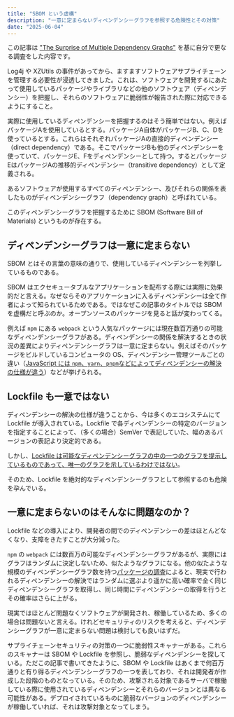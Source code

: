 ```yaml
---
title: "SBOM という虚構"
description: "一意に定まらないディペンデンシーグラフを参照する危険性とその対策"
date: "2025-06-04"
---
```


この記事は ["The Surprise of Multiple Dependency Graphs"](https://queue.acm.org/detail.cfm?id=3723000) を基に自分で更なる調査をした内容です。

Log4j や XZUtils の事件があってから、ますますソフトウェアサプライチェーンを管理する必要性が浸透してきました。これは、ソフトウェアを開発するにあたって使用しているパッケージやライブラリなどの他のソフトウェア（ディペンデンシー）を把握し、それらのソフトウェアに脆弱性が報告された際に対応できるようにすること。

実際に使用しているディペンデンシーを把握するのはそう簡単ではない。例えばパッケージAを使用しているとする。パッケージA自体がパッケージB、C、Dを使っているとする。これらはそれぞれパッケージAの直接的ディペンデンシー（direct dependency）である。そこでパッケージBも他のディペンデンシーを使っていて、パッケージE、Fをディペンデンシーとして持つ。するとパッケージEはパッケージAの推移的ディペンデンシー（transitive dependency）として定義される。

あるソフトウェアが使用するすべてのディペンデンシー、及びそれらの関係を表したものがディペンデンシーグラフ（dependency graph）と呼ばれている。

このディペンデンシーグラフを把握するために SBOM (Software Bill of Materials) というものが存在する。

## ディペンデンシーグラフは一意に定まらない

SBOM とはその言葉の意味の通りで、使用しているディペンデンシーを列挙しているものである。

SBOM はエクセキュータブルなアプリケーションを配布する際には実際に効果的だと言える。なぜならそのアプリケーションに入るディペンデンシーは全て作者によって知られているためである。ではなぜこの記事のタイトルでは SBOM を虚構だと呼ぶのか。オープンソースのパッケージを見ると話が変わってくる。

例えば `npm` にある `webpack` という人気なパッケージには現在数百万通りの可能なディペンデンシーグラフがある。ディペンデンシーの関係を解決するときの状況の差異によりディペンデンシーグラフは一意に定まらない。例えばそのパッケージをビルドしているコンピュータの OS、ディペンデンシー管理ツールごとの違い（[JavaScript には `npm`、`yarn`、`pnpm`などによってディペンデンシーの解決の仕様が違う](https://blog.deps.dev/zillions-of-sboms/)）などが挙げられる。

## Lockfile も一意ではない

ディペンデンシーの解決の仕様が違うことから、今は多くのエコシステムにて Lockfile が導入されている。Lockfile で各ディペンデンシーの特定のバージョンを指定することによって、（多くの場合）SemVer で表記していた、幅のあるバージョンの表記より決定的である。

しかし、[Lockfile は可能なディペンデンシーグラフの中の一つのグラフを提示しているものであって、唯一のグラフを示しているわけではない](https://youtu.be/NWBeenBlIVU?si=7MTh0pr6kaLFVM4I&t=1761)。

そのため、Lockfile を絶対的なディペンデンシーグラフとして参照するのも危険を孕んでいる。

## 一意に定まらないのはそんなに問題なのか？

Lockfile などの導入により、開発者の間でのディペンデンシーの差はほとんどなくなり、支障をきたすことが大分減った。

`npm` の `webpack` には数百万の可能なディペンデンシーグラフがあるが、実際にはグラフはランダムに決定しないため、似たようなグラフになる。他の似たような規模のディペンデンシーグラフ数を持つ[パッケージの調査](https://youtu.be/NWBeenBlIVU?si=X3xxUxJ-77_rEBZ_&t=2441)によると、現実で行われるディペンデンシーの解決ではランダムに選ぶより遥かに高い確率で全く同じディペンデンシーグラフを取得し、同じ時間にディペンデンシーの取得を行うとその確率はさらに上がる。

現実ではほとんど問題なくソフトウェアが開発され、稼働しているため、多くの場合は問題ないと言える。けれどセキュリティのリスクを考えると、ディペンデンシーグラフが一意に定まらない問題は検討しても良いはずだ。

サプライチェーンセキュリティの対策の一つに脆弱性スキャナーがある。これらのスキャナーは SBOM や Lockfile を参照し、脆弱なディペンデンシーを探している。ただこの記事で書いてきたように、SBOM や Lockfile はあくまで何百万通りと有り得るディペンデンシーグラフの一つを表しており、それは開発者が作成した段階のものとなっている。そのため、攻撃される対象であるサーバで稼働している際に使用されているディペンデンシーとそれらのバージョンとは異なる可能性がある。デプロイされているものに脆弱なバージョンのディペンデンシーが稼働していれば、それは攻撃対象となってしまう。
